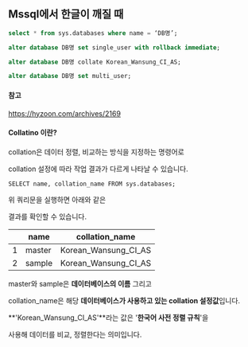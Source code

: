 

## Mssql에서 한글이 깨질 때 

```sql
select * from sys.databases where name = ‘DB명’;

alter database DB명 set single_user with rollback immediate;

alter database DB명 collate Korean_Wansung_CI_AS;

alter database DB명 set multi_user;
```

#### 참고

https://hyzoon.com/archives/2169

#### Collatino 이란?

collation은 데이터 정렬, 비교하는 방식을 지정하는 명령어로

collation 설정에 따라 작업 결과가 다르게 나타날 수 있습니다.

```
SELECT name, collation_name FROM sys.databases;  
```

위 쿼리문을 실행하면 아래와 같은

결과를 확인할 수 있습니다.

|      | name   | collation_name       |
| ---- | ------ | -------------------- |
| 1    | master | Korean_Wansung_CI_AS |
| 2    | sample | Korean_Wansung_CI_AS |

master와 sample은 **데이터베이스의 이름** 그리고

collation_name은 해당 **데이터베이스가 사용하고 있는 collation 설정값**입니다.

**'Korean_Wansung_CI_AS'**라는 값은 '**한국어 사전 정렬 규칙**'을

사용해 데이터를 비교, 정렬한다는 의미입니다.

